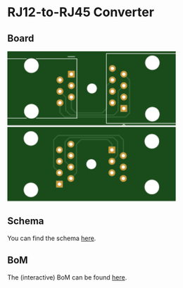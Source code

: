 # RJ12-to-RJ45 Converter

## Board
<img src="Pictures/RJ45_RJ12_Top.svg" width="384" title="Top layer">
<img src="Pictures/RJ45_RJ12_Bottom.svg" width="384" title="Bottom layer">

## Schema
You can find the schema [here](RJ45-to-RJ12.pdf).

## BoM
The (interactive) BoM can be found [here](https://basilfx.github.io/RJ45-to-RJ12/pcb/BoM/ibom.html).
